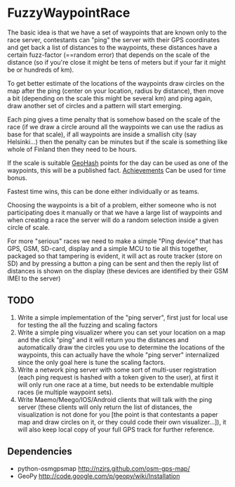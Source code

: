 FuzzyWaypointRace
=================

The basic idea is that we have a set of waypoints that are known only to the race server, 
contestants can "ping" the server with their GPS coordinates and get back a list of distances to the waypoints,
these distances have a certain fuzz-factor (==random error) that depends on the scale of the distance
(so if you're close it might be tens of meters but if your far it might be or hundreds of km).

To get better estimate of the locations of the waypoints draw circles on the map after the ping (center on your location,
radius by distance), then move a bit (depending on the scale this might be several km) and ping again, draw another set of circles
and a pattern will start emerging.

Each ping gives a time penalty that is somehow based on the scale of the race (if we draw a circle around all 
the waypoints we can use the radius as base for that scale), if all waypoints are inside a smallish city (say Helsinki...)
then the penalty can be minutes but if the scale is something like whole of Finland then they need to be hours.

If the scale is suitable [GeoHash][1] points for the day can be used as one of the waypoints, this will be a published fact.
[Achievements][2] Can be used for time bonus.

Fastest time wins, this can be done either individually or as teams.

[1]: http://wiki.xkcd.com/geohashing/The_Algorithm
[2]: http://wiki.xkcd.com/geohashing/Achievements

Choosing the waypoints is a bit of a problem, either someone who is not participating does it manually or that we have a 
large list of waypoints and when creating a race the server will do a random selection inside a given circle of scale.  

For more "serious" races we need to make a simple "Ping device" that has GPS, GSM, SD-card, display and a simple MCU to tie
all this together, packaged so that tampering is evident, it will act as route tracker (store on SD) and by pressing a button a ping
can be sent and then the reply list of distances is shown on the display (these devices are identified by their GSM IMEI to the server)

## TODO

  1. Write a simple implementation of the "ping server", first just for local use for testing the all the fuzzing and scaling factors
  2. Write a simple ping visualizer where you can set your location on a map and the click "ping" and it will return you the distances and automatically draw the circles you use to
     determine the locations of the waypoints, this can actually have the whole "ping server" internalized since the only goal here is tune the
     scaling factors.
  3. Write a network ping server with some sort of multi-user registration (each ping request is hashed with a token given to the user), at first it will
     only run one race at a time, but needs to be extendable multiple races (ie multiple waypoint sets).
  4. Write Maemo/Meego/IOS/Android clients that will talk with the ping server (these clients will only return the list of distances, the visualization
     is not done for you [the point is that contestants a paper map and draw circles on it, or they could code their own visualizer...]), it
     will also keep local copy of your full GPS track for further reference.

## Dependencies

  - python-osmgpsmap http://nzjrs.github.com/osm-gps-map/
  - GeoPy http://code.google.com/p/geopy/wiki/Installation


